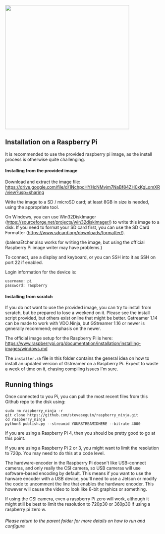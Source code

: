 
<img src="https://user-images.githubusercontent.com/2575698/127804804-7ee38ebd-6f98-4242-af34-ac9ef0d9a82e.png" width="400">

## Installation on a Raspberry Pi

It is recommended to use the provided raspberry pi image, as the install process is otherwise quite challenging.

#### Installing from the provided image

Download and extract the image file:
https://drive.google.com/file/d/1NchpcHYHcNMvjm7NaBf84ZH0xKgLomXR/view?usp=sharing

Write the image to a SD / microSD card; at least 8GB in size is needed, using the appropriate tool. 

On Windows, you can use Win32DiskImager (https://sourceforge.net/projects/win32diskimager/) to write this image to a disk.  If you need to format your SD card first, you can use the SD Card Formatter (https://www.sdcard.org/downloads/formatter/).  

(balenaEtcher also works for writing the image, but using the official Raspberry Pi image writer may have problems.)

To connect, use a display and keyboard, or you can SSH into it as SSH on port 22 if enabled.

Login information for the device is:
```
username: pi
password: raspberry
```

#### Installing from scratch

If you do not want to use the provided image, you can try to install from scratch, but be prepared to lose a weekend on it. Please see the install script provided, but others exist online that might be better. Gstreamer 1.14 can be made to work with VDO.Ninja, but GStreamer 1.16 or newer is generally recommend; emphasis on the newer.

The official image setup for the Raspberry Pi is here: https://www.raspberrypi.org/documentation/installation/installing-images/windows.md

The `installer.sh` file in this folder contains the general idea on how to install an updated version of Gstreamer on a Raspberry Pi. Expect to waste a week of time on it, chasing compiling issues I'm sure.

## Running things

Once connected to you Pi, you can pull the most recent files from this Github repo to the disk using:

```
sudo rm raspberry_ninja -r
git clone https://github.com/steveseguin/raspberry_ninja.git
cd raspberry_ninja
python3 publish.py --streamid YOURSTREAMIDHERE --bitrate 4000
```

If you are using a Raspberry Pi 4, then you should be pretty good to go at this point.

If you are using a Raspberry Pi 2 or 3, you might want to limit the resolution to 720p.  You may need to do this at a code level.

The hardware-encoder in the Raspberry Pi doesn't like USB-connect cameras, and only really the CSI camera, so USB cameras will use software-based encoding by default. This means if you want to use the harware encoder with a USB device, you'll need to use a Jetson or modify the code to uncomment the line that enables the hardware encoder.  This however will cause the video to look like 8-bit graphics or something.

If using the CSI camera, even a raspberry Pi zero will work, although it might still be best to limit the resolution to 720p30 or 360p30 if using a raspberry pi zero w.

###### Please return to the parent folder for more details on how to run and configure

